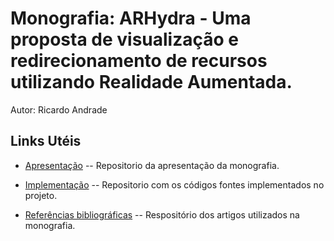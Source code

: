 Monografia: ARHydra - Uma proposta de visualização e redirecionamento de recursos utilizando Realidade Aumentada.
=============

Autor: Ricardo Andrade


Links Utéis
-------

* [Apresentação](https://github.com/ricardoandrade/Apresentacao) -- Repositorio da apresentação da monografia.

* [Implementação](https://github.com/ricardoandrade/ARHydra) -- Repositorio com os códigos fontes implementados no projeto.

* [Referências bibliográficas](https://www.dropbox.com/sh/u3705nvlfdx66qx/Xe4FTL_d3S/Refer%C3%AAncias%20Bibliogr%C3%A1ficas) -- Respositório dos artigos utilizados na monografia.
